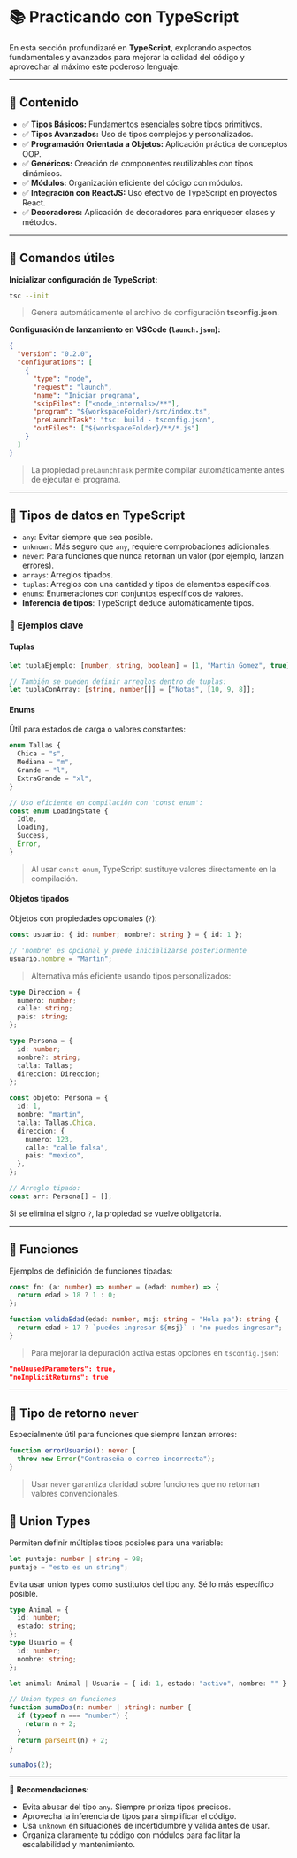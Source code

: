 # 📚 Practicando con TypeScript

En esta sección profundizaré en **TypeScript**, explorando aspectos fundamentales y avanzados para mejorar la calidad del código y aprovechar al máximo este poderoso lenguaje.

---

## 🚀 Contenido

- ✅ **Tipos Básicos:** Fundamentos esenciales sobre tipos primitivos.
- ✅ **Tipos Avanzados:** Uso de tipos complejos y personalizados.
- ✅ **Programación Orientada a Objetos:** Aplicación práctica de conceptos OOP.
- ✅ **Genéricos:** Creación de componentes reutilizables con tipos dinámicos.
- ✅ **Módulos:** Organización eficiente del código con módulos.
- ✅ **Integración con ReactJS:** Uso efectivo de TypeScript en proyectos React.
- ✅ **Decoradores:** Aplicación de decoradores para enriquecer clases y métodos.

---

## 🔧 Comandos útiles

**Inicializar configuración de TypeScript:**

```bash
tsc --init
```

> Genera automáticamente el archivo de configuración **tsconfig.json**.

**Configuración de lanzamiento en VSCode (`launch.json`):**

```json
{
  "version": "0.2.0",
  "configurations": [
    {
      "type": "node",
      "request": "launch",
      "name": "Iniciar programa",
      "skipFiles": ["<node_internals>/**"],
      "program": "${workspaceFolder}/src/index.ts",
      "preLaunchTask": "tsc: build - tsconfig.json",
      "outFiles": ["${workspaceFolder}/**/*.js"]
    }
  ]
}
```

> La propiedad `preLaunchTask` permite compilar automáticamente antes de ejecutar el programa.

---

## 📌 Tipos de datos en TypeScript

- `any`: Evitar siempre que sea posible.
- `unknown`: Más seguro que `any`, requiere comprobaciones adicionales.
- `never`: Para funciones que nunca retornan un valor (por ejemplo, lanzan errores).
- `arrays`: Arreglos tipados.
- `tuplas`: Arreglos con una cantidad y tipos de elementos específicos.
- `enums`: Enumeraciones con conjuntos específicos de valores.
- **Inferencia de tipos**: TypeScript deduce automáticamente tipos.

### 🔹 Ejemplos clave

#### Tuplas

```ts
let tuplaEjemplo: [number, string, boolean] = [1, "Martin Gomez", true];

// También se pueden definir arreglos dentro de tuplas:
let tuplaConArray: [string, number[]] = ["Notas", [10, 9, 8]];
```

#### Enums

Útil para estados de carga o valores constantes:

```ts
enum Tallas {
  Chica = "s",
  Mediana = "m",
  Grande = "l",
  ExtraGrande = "xl",
}

// Uso eficiente en compilación con 'const enum':
const enum LoadingState {
  Idle,
  Loading,
  Success,
  Error,
}
```

> Al usar `const enum`, TypeScript sustituye valores directamente en la compilación.

#### Objetos tipados

Objetos con propiedades opcionales (`?`):

```ts
const usuario: { id: number; nombre?: string } = { id: 1 };

// 'nombre' es opcional y puede inicializarse posteriormente
usuario.nombre = "Martin";
```

> Alternativa más eficiente usando tipos personalizados:

```ts
type Direccion = {
  numero: number;
  calle: string;
  pais: string;
};

type Persona = {
  id: number;
  nombre?: string;
  talla: Tallas;
  direccion: Direccion;
};

const objeto: Persona = {
  id: 1,
  nombre: "martin",
  talla: Tallas.Chica,
  direccion: {
    numero: 123,
    calle: "calle falsa",
    pais: "mexico",
  },
};

// Arreglo tipado:
const arr: Persona[] = [];
```

Si se elimina el signo `?`, la propiedad se vuelve obligatoria.

---

## 🔸 Funciones

Ejemplos de definición de funciones tipadas:

```ts
const fn: (a: number) => number = (edad: number) => {
  return edad > 18 ? 1 : 0;
};

function validaEdad(edad: number, msj: string = "Hola pa"): string {
  return edad > 17 ? `puedes ingresar ${msj}` : "no puedes ingresar";
}
```

> Para mejorar la depuración activa estas opciones en `tsconfig.json`:

```json
"noUnusedParameters": true,
"noImplicitReturns": true
```

---

## 🔹 Tipo de retorno `never`

Especialmente útil para funciones que siempre lanzan errores:

```ts
function errorUsuario(): never {
  throw new Error("Contraseña o correo incorrecta");
}
```

> Usar `never` garantiza claridad sobre funciones que no retornan valores convencionales.

## 🔹 Union Types

Permiten definir múltiples tipos posibles para una variable:

```ts
let puntaje: number | string = 98;
puntaje = "esto es un string";
```

Evita usar union types como sustitutos del tipo `any`. Sé lo más específico posible.

```ts
type Animal = {
  id: number;
  estado: string;
};
type Usuario = {
  id: number;
  nombre: string;
};

let animal: Animal | Usuario = { id: 1, estado: "activo", nombre: "" };

// Union types en funciones
function sumaDos(n: number | string): number {
  if (typeof n === "number") {
    return n + 2;
  }
  return parseInt(n) + 2;
}

sumaDos(2);
```

---

🎯 **Recomendaciones:**

- Evita abusar del tipo `any`. Siempre prioriza tipos precisos.
- Aprovecha la inferencia de tipos para simplificar el código.
- Usa `unknown` en situaciones de incertidumbre y valida antes de usar.
- Organiza claramente tu código con módulos para facilitar la escalabilidad y mantenimiento.

